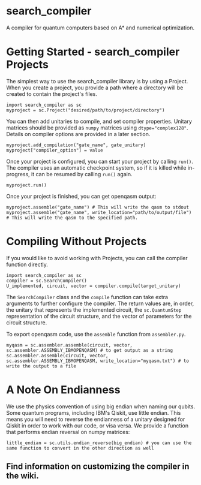 # search_compiler
A compiler for quantum computers based on A* and numerical optimization.


# Getting Started - search_compiler Projects
The simplest way to use the search_compiler library is by using a Project. When you create a project, you provide a path where a directory will be created to contain the project's files.
```
import search_compiler as sc
myproject = sc.Project("desired/path/to/project/directory")
```
You can then add unitaries to compile, and set compiler properties. Unitary matrices should be provided as `numpy` matrices using `dtype="complex128"`. Details on compiler options are provided in a later section.
```
myproject.add_compilation("gate_name", gate_unitary)
myproject["compiler_option"] = value
```
Once your project is configured, you can start your project by calling `run()`. The compiler uses an automatic checkpoint system, so if it is killed while in-progress, it can be resumed by calling `run()` again.
```
myproject.run()
```
Once your project is finished, you can get openqasm output:
```
myproject.assemble("gate_name") # This will write the qasm to stdout
myproject.assemble("gate_name", write_location="path/to/output/file") # This will write the qasm to the specified path.
```

# Compiling Without Projects
If you would like to avoid working with Projects, you can call the compiler function directly.
```
import search_compiler as sc
compiler = sc.SearchCompiler()
U_implemented, circuit, vector = compiler.compile(target_unitary)
```
The `SearchCompiler` class and the `compile` function can take extra arguments to further configure the compiler.  The return values are, in order, the unitary that represents the implemented circuit, the `sc.QuantumStep` representation of the circuit structure, and the vector of parameters for the circuit structure.

To export openqasm code, use the `assemble` function from `assembler.py`.
```
myqasm = sc.assembler.assemble(circuit, vector, sc.assembler.ASSEMBLY_IBMOPENQASM) # to get output as a string
sc.assembler.assemble(circuit, vector, sc.assembler.ASSEMBLY_IBMOPENQASM, write_location="myqasm.txt") # to write the output to a file
```

# A Note On Endianness
We use the physics convention of using big endian when naming our qubits.  Some quantum programs, including IBM's Qiskit, use little endian.  This means you will need to reverse the endianness of a unitary designed for Qiskit in order to work with our code, or visa versa.  We provide a function that performs endian reversal on numpy matrices:
```
little_endian = sc.utils.endian_reverse(big_endian) # you can use the same function to convert in the other direction as well
```

## Find information on customizing the compiler in the wiki.
